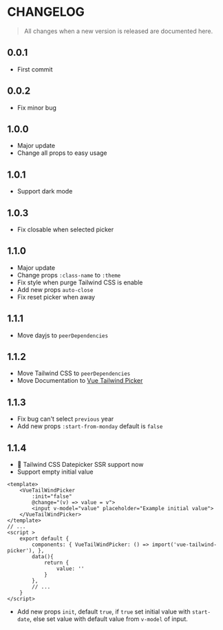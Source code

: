 # CHANGELOG
>All changes when a new version is released are documented here.

## 0.0.1
- First commit

## 0.0.2 
- Fix minor bug

## 1.0.0
- Major update
- Change all props to easy usage

## 1.0.1
- Support dark mode

## 1.0.3
- Fix closable when selected picker

## 1.1.0
- Major update
- Change props <code>:class-name</code> to <code>:theme</code>
- Fix style when purge Tailwind CSS is enable
- Add new props <code>auto-close</code>
- Fix reset picker when away

## 1.1.1
- Move dayjs to `peerDependencies`

## 1.1.2
- Move Tailwind CSS to `peerDependencies`
- Move Documentation to [Vue Tailwind Picker](https://vue-tailwind-picker.netlify.app/)

## 1.1.3
- Fix bug can't select <code>previous</code> year
- Add new props <code>:start-from-monday</code> default is <code>false</code>

## 1.1.4
- :tada: Tailwind CSS Datepicker SSR support now
- Support empty initial value
```vue
<template>
    <VueTailWindPicker
        :init="false"
        @change="(v) => value = v">
        <input v-model="value" placeholder="Example initial value">
    </VueTailWindPicker>
</template>
// ... 
<script >
    export default {
        components: { VueTailWindPicker: () => import('vue-tailwind-picker'), },
        data(){
            return {
                value: ''
            }
        },
        // ...
    }
</script>
```
- Add new props `init`, default `true`, if `true` set initial value with `start-date`, else set value with default value from `v-model` of input.
